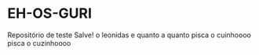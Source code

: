 # EH-OS-GURI
Repositório de teste
Salve!
o leonidas
e quanto a quanto
pisca o cuinhoooo
pisca o cuzinhoooo
